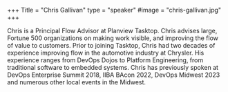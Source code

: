 +++
Title = "Chris Gallivan"
type = "speaker"
#image = "chris-gallivan.jpg"
+++

Chris is a Principal Flow Advisor at Planview Tasktop. Chris advises large, Fortune 500 organizations on making work visible, and improving the flow of value to customers. Prior to joining Tasktop, Chris had two decades of experience improving flow in the automotive industry at Chrysler. His experience ranges from DevOps Dojos to Platform Engineering, from traditional software to embedded systems. Chris has previously spoken at DevOps Enterprise Summit 2018, IIBA BAcon 2022, DevOps Midwest 2023 and numerous other local events in the Midwest.
